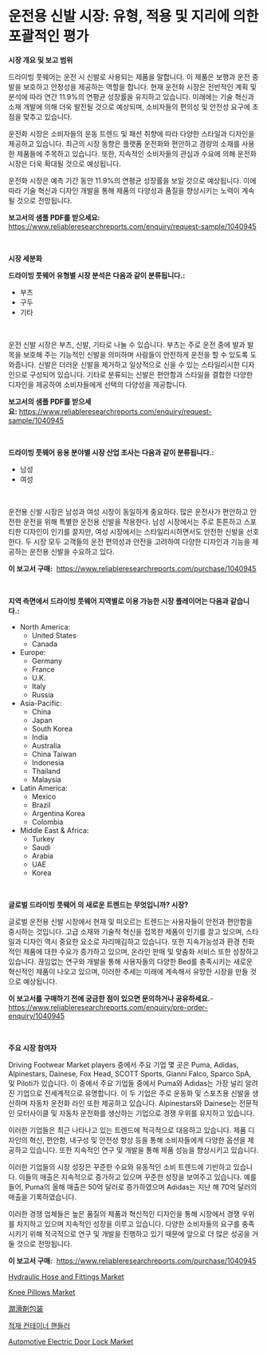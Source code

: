 <p><h1>운전용 신발 시장: 유형, 적용 및 지리에 의한 포괄적인 평가</h1></p><p><strong>시장 개요 및 보고 범위</strong></p>
<p><p>드라이빙 풋웨어는 운전 시 신발로 사용되는 제품을 말합니다. 이 제품은 보행과 운전 중 발을 보호하고 안정성을 제공하는 역할을 합니다. 현재 운전화 시장은 전반적인 계획 및 분석에 따라 연간 11.9%의 연평균 성장률을 유지하고 있습니다. 미래에는 기술 혁신과 소재 개발에 의해 더욱 발전될 것으로 예상되며, 소비자들의 편의성 및 안전성 요구에 초점을 맞추고 있습니다.</p><p>운전화 시장은 소비자들의 운동 트렌드 및 패션 취향에 따라 다양한 스타일과 디자인을 제공하고 있습니다. 최근의 시장 동향은 플랫폼 운전화와 편안하고 경량의 소재를 사용한 제품들에 주목하고 있습니다. 또한, 지속적인 소비자들의 관심과 수요에 의해 운전화 시장은 더욱 확대될 것으로 예상됩니다.</p><p>운전화 시장은 예측 기간 동안 11.9%의 연평균 성장률을 보일 것으로 예상됩니다. 이에 따라 기술 혁신과 디자인 개발을 통해 제품의 다양성과 품질을 향상시키는 노력이 계속될 것으로 전망됩니다.</p></p>
<p><strong>보고서의 샘플 PDF를 받으세요:</strong> <a href="https://www.reliableresearchreports.com/enquiry/request-sample/1040945">https://www.reliableresearchreports.com/enquiry/request-sample/1040945</a></p>
<p>&nbsp;</p>
<p><strong>시장 세분화</strong></p>
<p><strong>드라이빙 풋웨어 유형별 시장 분석은 다음과 같이 분류됩니다.:</strong></p>
<p><ul><li>부츠</li><li>구두</li><li>기타</li></ul></p>
<p>&nbsp;</p>
<p><p>운전 신발 시장은 부츠, 신발, 기타로 나눌 수 있습니다. 부츠는 주로 운전 중에 발과 발목을 보호해 주는 기능적인 신발을 의미하며 사람들이 안전하게 운전을 할 수 있도록 도와줍니다. 신발은 더러운 신발을 제거하고 일상적으로 신을 수 있는 스타일리시한 디자인으로 구성되어 있습니다. 기타로 분류되는 신발은 편안함과 스타일을 결합한 다양한 디자인을 제공하여 소비자들에게 선택의 다양성을 제공합니다.</p></p>
<p><strong>보고서의 샘플 PDF를 받으세요:</strong>&nbsp;<a href="https://www.reliableresearchreports.com/enquiry/request-sample/1040945">https://www.reliableresearchreports.com/enquiry/request-sample/1040945</a></p>
<p>&nbsp;</p>
<p><strong> 드라이빙 풋웨어 응용 분야별 시장 산업 조사는 다음과 같이 분류됩니다.:</strong></p>
<p><ul><li>남성</li><li>여성</li></ul></p>
<p>&nbsp;</p>
<p><p>운전용 신발 시장은 남성과 여성 시장이 동일하게 중요하다. 많은 운전사가 편안하고 안전한 운전을 위해 특별한 운전용 신발을 착용한다. 남성 시장에서는 주로 튼튼하고 스포티한 디자인이 인기를 끌지만, 여성 시장에서는 스타일리시하면서도 안전한 신발을 선호한다. 두 시장 모두 고객들의 운전 편의성과 안전을 고려하여 다양한 디자인과 기능을 제공하는 운전용 신발을 수요하고 있다.</p></p>
<p><strong>이 보고서 구매:</strong>&nbsp; <a href="https://www.reliableresearchreports.com/purchase/1040945">https://www.reliableresearchreports.com/purchase/1040945</a></p>
<p>&nbsp;</p>
<p><strong>지역 측면에서 드라이빙 풋웨어 지역별로 이용 가능한 시장 플레이어는 다음과 같습니다.:</strong></p>
<p><ul>
    <li>
        North America:
        <ul>
            <li>United States</li>
            <li>Canada</li>
        </ul>
    </li>
    <li>
        Europe:
        <ul>
            <li>Germany</li>
            <li>France</li>
            <li>U.K.</li>
            <li>Italy</li>
            <li>Russia</li>
        </ul>
    </li>
    <li>
        Asia-Pacific:
        <ul>
            <li>China</li>
            <li>Japan</li>
            <li>South Korea</li>
            <li>India</li>
            <li>Australia</li>
            <li>China Taiwan</li>
            <li>Indonesia</li>
            <li>Thailand</li>
            <li>Malaysia</li>
        </ul>
    </li>
    <li>
        Latin America:
        <ul>
            <li>Mexico</li>
            <li>Brazil</li>
            <li>Argentina Korea</li>
            <li>Colombia</li>
        </ul>
    </li>
    <li>
        Middle East & Africa:
        <ul>
            <li>Turkey</li>
            <li>Saudi</li>
            <li>Arabia</li>
            <li>UAE</li>
            <li>Korea</li>
        </ul>
    </li>
    </ul></p>
<p>&nbsp;</p>
<p><strong>글로벌 드라이빙 풋웨어 의 새로운 트렌드는 무엇입니까? 시장?</strong></p>
<p><p>글로벌 운전용 신발 시장에서 현재 및 떠오르는 트렌드는 사용자들이 안전과 편안함을 중시하는 것입니다. 고급 소재와 기술적 혁신을 접목한 제품이 인기를 끌고 있으며, 스타일과 디자인 역시 중요한 요소로 자리매김하고 있습니다. 또한 지속가능성과 환경 친화적인 제품에 대한 수요가 증가하고 있으며, 온라인 판매 및 맞춤화 서비스 또한 성장하고 있습니다. 끊임없는 연구와 개발을 통해 사용자들의 다양한 Bed를 충족시키는 새로운 혁신적인 제품이 나오고 있으며, 이러한 추세는 미래에 계속해서 유망한 시장을 만들 것으로 예상됩니다.</p></p>
<p><strong>이 보고서를 구매하기 전에 궁금한 점이 있으면 문의하거나 공유하세요.</strong>- <a href="https://www.reliableresearchreports.com/enquiry/pre-order-enquiry/1040945">https://www.reliableresearchreports.com/enquiry/pre-order-enquiry/1040945</a></p>
<p>&nbsp;</p>
<p><strong>주요 시장 참여자</strong></p>
<p><p>Driving Footwear Market players 중에서 주요 기업 몇 곳은 Puma, Adidas, Alpinestars, Dainese, Fox Head, SCOTT Sports, Gianni Falco, Sparco SpA, 및 Piloti가 있습니다. 이 중에서 주요 기업들 중에서 Puma와 Adidas는 가장 널리 알려진 기업으로 전세계적으로 유명합니다. 이 두 기업은 주로 운동화 및 스포츠용 신발을 생산하며 자동차 운전화 라인 또한 제공하고 있습니다. Alpinestars와 Dainese는 전문적인 모터사이클 및 자동차 운전화를 생산하는 기업으로 경쟁 우위를 유지하고 있습니다.</p><p>이러한 기업들은 최근 나타나고 있는 트렌드에 적극적으로 대응하고 있습니다. 제품 디자인의 혁신, 편안함, 내구성 및 안전성 향상 등을 통해 소비자들에게 다양한 옵션을 제공하고 있습니다. 또한 지속적인 연구 및 개발을 통해 제품 성능을 향상시키고 있습니다.</p><p>이러한 기업들의 시장 성장은 꾸준한 수요와 유동적인 소비 트렌드에 기반하고 있습니다. 이들의 매출은 지속적으로 증가하고 있으며 꾸준한 성장을 보여주고 있습니다. 예를 들어, Puma의 올해 매출은 50억 달러로 증가하였으며 Adidas는 지난 해 70억 달러의 매출을 기록하였습니다.</p><p>이러한 경쟁 업체들은 높은 품질의 제품과 혁신적인 디자인을 통해 시장에서 경쟁 우위를 차지하고 있으며 지속적인 성장을 이루고 있습니다. 다양한 소비자들의 요구를 충족시키기 위해 적극적으로 연구 및 개발을 진행하고 있기 때문에 앞으로 더 많은 성공을 거둘 것으로 전망됩니다.</p></p>
<p><strong>이 보고서 구매:</strong>&nbsp;&nbsp;<a href="https://www.reliableresearchreports.com/purchase/1040945">https://www.reliableresearchreports.com/purchase/1040945</a></p>
<p><p><a href="https://view.publitas.com/reportprime-1/hydraulic-hose-and-fittings-market-size-growing-and-forecasted-for-period-from-2024-2031-and-provides-complete-market-analysis-of-this-market/">Hydraulic Hose and Fittings Market</a></p><p><a href="https://github.com/luckyshygirl/Market-Research-Report-List-3/blob/main/knee-pillows-market.md">Knee Pillows Market</a></p><p><a href="https://github.com/zjkmgcs938405/Market-Research-Report-List-1/blob/main/90996483769.md">潤滑剤包装</a></p><p><a href="https://medium.com/@stanleylyittle554467/%EC%A0%81%EC%9E%AC%EC%9A%A9-%EC%BB%A8%ED%85%8C%EC%9D%B4%EB%84%88-%ED%95%B8%EB%93%A4%EB%9F%AC-%EC%8B%9C%EC%9E%A5-%EA%B7%9C%EB%AA%A8-cagr-%ED%8A%B8%EB%A0%8C%EB%93%9C-2024-2030-19228048bf89">적재 컨테이너 핸들러</a></p><p><a href="https://issuu.com/reportprime-2/docs/automotive-electric-door-lock-market-size-2030.ppt">Automotive Electric Door Lock Market</a></p></p>
